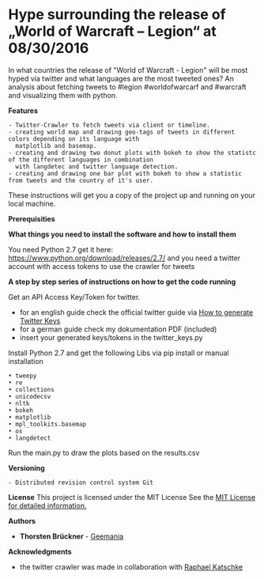 # Hype surrounding the release of „World of Warcraft – Legion“ at 08/30/2016 
In what countries the release of "World of Warcraft - Legion" will be most hyped via twitter 
and what languages are the most tweeted ones? 
An analysis about fetching tweets to #legion #worldofwarcarf and #warcraft and visualizing them with python.


<strong>Features</strong>

	- Twitter-Crawler to fetch tweets via client or timeline.
	- creating world map and drawing geo-tags of tweets in different colors depending on its language with 
	  matplotlib and basemap.
	- creating and drawing two donut plots with bokeh to show the statistc of the different languages in combination 
	  with langdetec and twitter language detection.
	- creating and drawing one bar plot with bokeh to show a statistic from tweets and the country of it's user.

These instructions will get you a copy of the project up and running on your local machine.

<strong>Prerequisities</strong>

<strong>What things you need to install the software and how to install them</strong>

You need Python 2.7 get it here:
https://www.python.org/download/releases/2.7/
and you need a twitter account with access tokens to use the crawler for tweets 

<strong>A step by step series of instructions on how to get the code running</strong>

Get an API Access Key/Token for twitter.

- for an english guide check the official twitter guide via 
<a href="https://dev.twitter.com/oauth/overview/application-owner-access-tokens/">How to generate Twitter Keys</a>
- for a german guide check my dokumentation PDF (included)
- insert your generated keys/tokens in the twitter_keys.py
	
Install Python 2.7 and get the following Libs via pip install or manual installation

	• tweepy
	• re
	• collections
	• unicodecsv
	• nltk
	• bokeh
	• matplotlib
	• mpl_toolkits.basemap
	• os
	• langdetect
	
Run the main.py to draw the plots based on the results.csv

<strong>Versioning</strong>

	- Distributed revision control system Git
	
<strong>License</strong>
This project is licensed under the MIT License
See the <a href="https://github.com/I4-Projektseminar-HHU-2016/seminar-project-Geemania/blob/master/LICENSE.md">MIT License for detailed information.</a>



<strong>Authors</strong>

- <strong>Thorsten Brückner</strong> - <a href="https://github.com/Geemania">Geemania</a>

<strong>Acknowledgments</strong>

- the twitter crawler was made in collaboration with <a href="https://github.com/BrainWasheD">Raphael Katschke</a>


